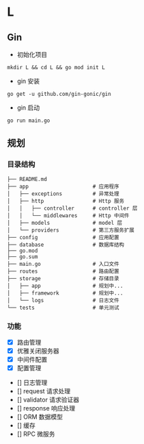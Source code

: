 # L

## Gin

* 初始化项目

```
mkdir L && cd L && go mod init L
```

* gin 安装

```
go get -u github.com/gin-gonic/gin
```

* gin 启动

```
go run main.go
```

## 规划

### 目录结构

```
├── README.md               
├── app                     # 应用程序
│   ├── exceptions          # 异常处理
│   ├── http                # Http 服务
│   │   ├── controller      # controller 层
│   │   └── middlewares     # Http 中间件
│   ├── models              # model 层
│   └── providers           # 第三方服务扩展
├── config                  # 应用配置
├── database                # 数据库结构
├── go.mod
├── go.sum
├── main.go                 # 入口文件
├── routes                  # 路由配置
├── storage                 # 存储目录
│   ├── app                 # 规划中...
│   ├── framework           # 规划中...
│   └── logs                # 日志文件
└── tests                   # 单元测试
```

### 功能

- [X] 路由管理 
- [X] 优雅关闭服务器
- [X] 中间件配置
- [X] 配置管理
- [] 日志管理
- [] request 请求处理
- [] validator 请求验证器 
- [] response 响应处理
- [] ORM 数据模型
- [] 缓存
- [] RPC 微服务
